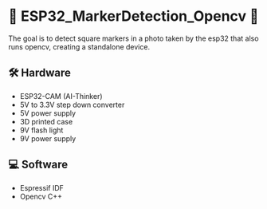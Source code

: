 # :small_orange_diamond: ESP32_MarkerDetection_Opencv :small_orange_diamond:
The goal is to detect square markers in a photo taken by the esp32 that also runs opencv, creating a standalone device.

## :hammer_and_wrench: Hardware 	
- ESP32-CAM (AI-Thinker)
- 5V to 3.3V step down converter
- 5V power supply
- 3D printed case
- 9V flash light
- 9V power supply

## 	:computer: Software
- Espressif IDF
- Opencv C++


